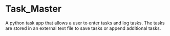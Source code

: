 # Task_Master

A python task app that allows a user to enter tasks and log tasks.
The tasks are stored in an external text file to save tasks or append additional tasks.
